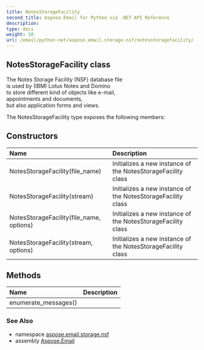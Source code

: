 ```yaml
---
title: NotesStorageFacility
second_title: Aspose.Email for Python via .NET API Reference
description: 
type: docs
weight: 10
url: /email/python-net/aspose.email.storage.nsf/notesstoragefacility/
---
```


## NotesStorageFacility class

The Notes Storage Facility (NSF) database file <br/>            is used by (IBM) Lotus Notes and Domino <br/>            to store different kind of objects like e-mail, <br/>            appointments and documents, <br/>            but also application forms and views.

The NotesStorageFacility type exposes the following members:
## Constructors
| Name | Description |
| :- | :- |
|NotesStorageFacility(file_name)|Initializes a new instance of the NotesStorageFacility class|
|NotesStorageFacility(stream)|Initializes a new instance of the NotesStorageFacility class|
|NotesStorageFacility(file_name, options)|Initializes a new instance of the NotesStorageFacility class|
|NotesStorageFacility(stream, options)|Initializes a new instance of the NotesStorageFacility class|
## Methods
| Name | Description |
| :- | :- |
|enumerate_messages()|  |

### See Also

* namespace [aspose.email.storage.nsf](/email/python-net/aspose.email.storage.nsf/)
* assembly [Aspose.Email](/slides/python-net/)

